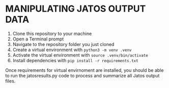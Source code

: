 # MANIPULATING JATOS OUTPUT DATA

1. Clone this repository to your machine
2. Open a Terminal prompt
3. Navigate to the repository folder you just cloned
4. Create a virtual environment with `python3 -m venv .venv`
5. Activate the virtual environment with `source .venv/bin/activate`
6. Install dependencies with `pip install -r requirements.txt`

Once requirements for virtual envirnoment are installed, you should be able to run the jatosresults.py code to process and summarize all Jatos output files.